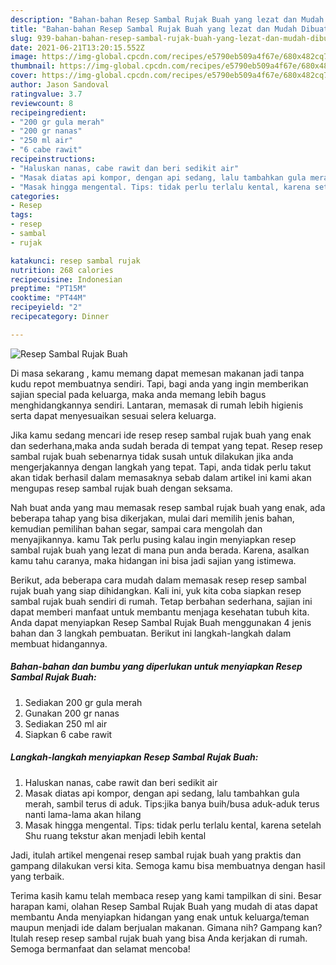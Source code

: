 ```yaml
---
description: "Bahan-bahan Resep Sambal Rujak Buah yang lezat dan Mudah Dibuat"
title: "Bahan-bahan Resep Sambal Rujak Buah yang lezat dan Mudah Dibuat"
slug: 939-bahan-bahan-resep-sambal-rujak-buah-yang-lezat-dan-mudah-dibuat
date: 2021-06-21T13:20:15.552Z
image: https://img-global.cpcdn.com/recipes/e5790eb509a4f67e/680x482cq70/resep-sambal-rujak-buah-foto-resep-utama.jpg
thumbnail: https://img-global.cpcdn.com/recipes/e5790eb509a4f67e/680x482cq70/resep-sambal-rujak-buah-foto-resep-utama.jpg
cover: https://img-global.cpcdn.com/recipes/e5790eb509a4f67e/680x482cq70/resep-sambal-rujak-buah-foto-resep-utama.jpg
author: Jason Sandoval
ratingvalue: 3.7
reviewcount: 8
recipeingredient:
- "200 gr gula merah"
- "200 gr nanas"
- "250 ml air"
- "6 cabe rawit"
recipeinstructions:
- "Haluskan nanas, cabe rawit dan beri sedikit air"
- "Masak diatas api kompor, dengan api sedang, lalu tambahkan gula merah, sambil terus di aduk. Tips:jika banya buih/busa aduk-aduk terus nanti lama-lama akan hilang"
- "Masak hingga mengental. Tips: tidak perlu terlalu kental, karena setelah Shu ruang tekstur akan menjadi lebih kental"
categories:
- Resep
tags:
- resep
- sambal
- rujak

katakunci: resep sambal rujak 
nutrition: 268 calories
recipecuisine: Indonesian
preptime: "PT15M"
cooktime: "PT44M"
recipeyield: "2"
recipecategory: Dinner

---
```



![Resep Sambal Rujak Buah](https://img-global.cpcdn.com/recipes/e5790eb509a4f67e/680x482cq70/resep-sambal-rujak-buah-foto-resep-utama.jpg)

Di masa  sekarang , kamu memang dapat memesan makanan jadi tanpa kudu repot membuatnya sendiri. Tapi, bagi anda yang ingin memberikan sajian special pada keluarga, maka anda memang lebih bagus menghidangkannya sendiri. Lantaran, memasak di rumah lebih higienis serta dapat menyesuaikan sesuai selera keluarga.

Jika kamu sedang mencari ide resep resep sambal rujak buah yang enak dan sederhana,maka anda sudah berada di tempat yang tepat. Resep resep sambal rujak buah  sebenarnya tidak susah untuk dilakukan jika anda mengerjakannya dengan langkah yang tepat. Tapi, anda tidak perlu takut akan tidak berhasil dalam memasaknya 
sebab dalam artikel ini kami akan mengupas resep sambal rujak buah dengan seksama.  



Nah buat anda yang mau memasak resep sambal rujak buah yang enak, ada beberapa tahap yang bisa dikerjakan, mulai dari memilih jenis bahan, kemudian pemilihan bahan segar, sampai cara mengolah dan menyajikannya. kamu Tak perlu pusing kalau ingin menyiapkan resep sambal rujak buah yang lezat di mana pun anda berada. Karena, asalkan kamu  tahu caranya, maka hidangan ini bisa jadi sajian yang istimewa.

Berikut, ada beberapa cara mudah dalam memasak resep resep sambal rujak buah yang siap dihidangkan. Kali ini, yuk kita coba siapkan resep sambal rujak buah sendiri di rumah. Tetap berbahan sederhana, sajian ini dapat memberi manfaat untuk membantu menjaga kesehatan tubuh kita. Anda dapat menyiapkan Resep Sambal Rujak Buah menggunakan 4 jenis bahan dan 3 langkah pembuatan. Berikut ini langkah-langkah dalam membuat hidangannya.

<!--inarticleads1-->

##### Bahan-bahan dan bumbu yang diperlukan untuk menyiapkan Resep Sambal Rujak Buah:

1. Sediakan 200 gr gula merah
1. Gunakan 200 gr nanas
1. Sediakan 250 ml air
1. Siapkan 6 cabe rawit




<!--inarticleads2-->

##### Langkah-langkah menyiapkan Resep Sambal Rujak Buah:

1. Haluskan nanas, cabe rawit dan beri sedikit air
1. Masak diatas api kompor, dengan api sedang, lalu tambahkan gula merah, sambil terus di aduk. Tips:jika banya buih/busa aduk-aduk terus nanti lama-lama akan hilang
1. Masak hingga mengental. Tips: tidak perlu terlalu kental, karena setelah Shu ruang tekstur akan menjadi lebih kental




Jadi, itulah artikel mengenai  resep sambal rujak buah  yang praktis dan gampang dilakukan versi kita. Semoga kamu bisa membuatnya dengan hasil yang terbaik. 

Terima kasih kamu telah membaca resep yang kami tampilkan di sini. Besar harapan kami, olahan  Resep Sambal Rujak Buah yang mudah di atas dapat membantu Anda menyiapkan hidangan yang enak untuk keluarga/teman maupun menjadi ide dalam berjualan makanan. Gimana nih? Gampang kan? Itulah resep resep sambal rujak buah yang bisa Anda kerjakan di rumah. Semoga bermanfaat dan selamat mencoba!

